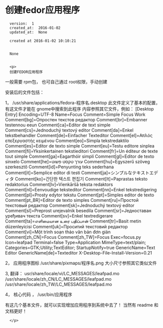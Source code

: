 
  # 创建fedor应用程序

      version:  1
      created_at:  2016-01-02
      updated_at:  None

      created at 2016-01-02 10:10:21 


      None


      <p>
      创建FEDOR应用程序
一般需要 rpm包， 也可自己通过 root权限，手动创建

安装后的文件包括：

  1， /usr/share/applications/fedora-程序名.desktop
  此文件定义了基本的配置， 有这文件才能在 gnome中搜索到此程序
 内容参照其它文件，例如：
 [Desktop Entry]
Encoding=UTF-8
Name=Focus
Comment=Simple Focus Work
Comment[bg]=Опростен текстов редактор
Comment[br]=Embanner testennou eeun
Comment[ca]=Editor de text simple
Comment[cs]=Jednoduchý textový editor
Comment[da]=Enkel tekstbehandler
Comment[de]=Einfacher Texteditor
Comment[el]=Απλός επεξεργαστής κειμένου
Comment[eo]=Simpla tekstredaktilo
Comment[es]=Editor de texto simple
Comment[eu]=Testu editore sinplea
Comment[fi]=Yksinkertainen tekstieditori
Comment[fr]=Un éditeur de texte tout simple
Comment[ga]=Eagarthóir simplí
Comment[gl]=Editor de texto sinxelo
Comment[he]=עורך טקסט פשוט
Comment[hu]=Egyszerű szöveg szerkesztő
Comment[id]=Penyunting teks sederhana
Comment[it]=Semplice editor di testi
Comment[ja]=シンプルなテキストエディタ
Comment[ko]=간단한 텍스트 편집기
Comment[lt]=Paprastas teksto redaktorius
Comment[lv]=Vienkāršā teksta redaktors
Comment[nl]=Eenvoudige teksteditor
Comment[nn]=Enkel tekstredigering
Comment[pl]=Prosty edytor tekstu
Comment[pt]=Simples editor de texto
Comment[pt_BR]=Editor de texto simples
Comment[ru]=Простой текстовый редактор
Comment[sk]=Jednoduchý textový editor
Comment[sl]=Preprost urejevalnik besedila
Comment[sr]=Једноставан уређивач текста
Comment[sv]=Enkel textredigerare
Comment[ta]=எளிமையான உரை பதிப்பான்
Comment[tr]=Basit metin düzenleyicisi
Comment[uk]=Проситий текстовий редактор
Comment[vi]=Một trình soạn thảo văn bản đơn giản
Comment[zh_CN]=Focus
Comment[zh_TW]=Focus
Exec=focus.py
Icon=leafpad
Terminal=false
Type=Application
MimeType=text/plain;
Categories=GTK;Utility;TextEditor;
StartupNotify=true
GenericName=Text Editor
GenericName[de]=Texteditor
X-Desktop-File-Install-Version=0.21

2， 应用程序图标
   /usr/share/pixmaps/程序名.png 大小尺寸参照其它类似文件

3, 翻译：
  usr/share/locale/vi/LC_MESSAGES/leafpad.mo
/usr/share/locale/zh_CN/LC_MESSAGES/leafpad.mo
/usr/share/locale/zh_TW/LC_MESSAGES/leafpad.mo 

4， 核心代码 ， 
  /usr/bin/应用程序

有这几个基本文件，就可以实现增加应用程序到系统中去了！
当然有 readme 和文档更好！


      </p>

  